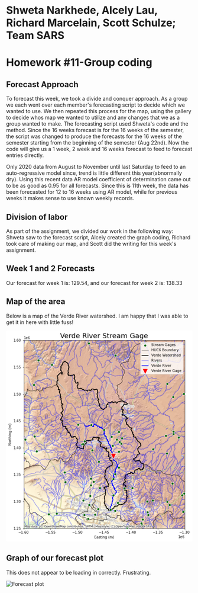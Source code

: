 # Shweta Narkhede, Alcely Lau, Richard Marcelain, Scott Schulze; Team SARS
# Homework #11-Group coding


## Forecast Approach
To forecast this week, we took a divide and conquer approach. As a group we each went over each member's forecasting script to decide which we wanted to use. We then repeated this process for the map, using the gallery to decide whos map we wanted to utilize and any changes that we as a group wanted to make. The forecasting script used Shweta's code and the method. Since the 16 weeks forecast is for the 16 weeks of the semester, the script was changed to produce the forecasts for the 16 weeks of the semester starting from the beginning of the semester (Aug 22nd). Now the code will give us a 1 week, 2 week and 16 weeks forecast to feed to forecast entries directly.

Only 2020 data from August to November until last Saturday to feed to an auto-regressive model since, trend is little different this year(abnormally dry). Using this recent data AR model coefficient of determination came out to be as good as 0.95 for all forecasts. Since this is 11th week, the data has been forecasted for 12 to 16 weeks using AR model, while for previous weeks it makes sense to use known weekly records.

## Division of labor
As part of the assignment, we divided our work in the following way: Shweta saw to the forecast script, Alcely created the graph coding, Richard took care of making our map, and Scott did the writing for this week's assignment.

## Week 1 and 2 Forecasts
Our forecast for week 1 is: 129.54, and our forecast for week 2 is: 138.33

## Map of the area
Below is a map of the Verde River watershed. I am happy that I was able to get it in here with little fuss!



![area map](map_verde.png)

## Graph of our forecast plot
This does not appear to be loading in correctly. Frustrating.


![Forecast plot](graph_plot.PNG)
